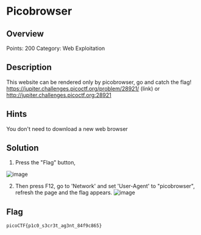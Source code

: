 # Picobrowser
## Overview
Points: 200    Category: Web Exploitation

## Description
This website can be rendered only by picobrowser, go and catch the flag! https://jupiter.challenges.picoctf.org/problem/28921/ (link) or http://jupiter.challenges.picoctf.org:28921

## Hints
You don't need to download a new web browser

## Solution
1. Press the "Flag" button,  

![image](https://user-images.githubusercontent.com/91111108/217757840-72bf7da1-9cb3-4777-b622-22ca683ad863.png)

2. Then press F12, go to 'Network' and set 'User-Agent' to "picobrowser", refresh the page and the flag appears.
![image](https://user-images.githubusercontent.com/91111108/217815831-abbf2c17-1510-4570-8102-bb9cc1829fb7.png)

## Flag
`picoCTF{p1c0_s3cr3t_ag3nt_84f9c865}`
